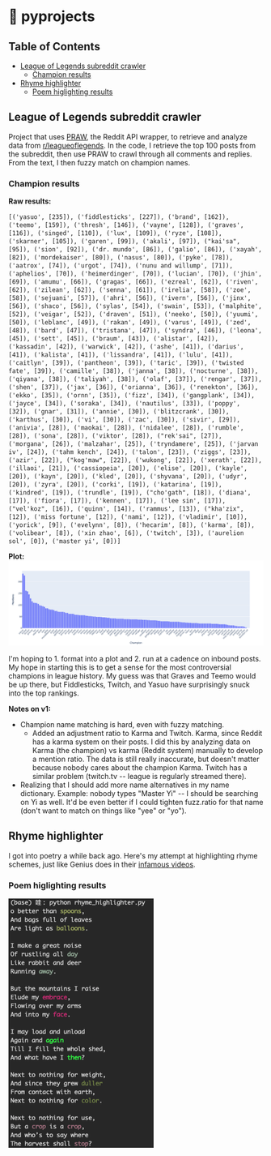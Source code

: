 # :snake: pyprojects

## Table of Contents
- [League of Legends subreddit crawler](#league-of-legends-subreddit-crawler)
  - [Champion results](champion-results)
- [Rhyme highlighter](#rhyme-highlighter)
  - [Poem higlighting results](poem-higlighting-results)

## League of Legends subreddit crawler

Project that uses [PRAW](https://praw.readthedocs.io/en/latest/), the Reddit API wrapper, to retrieve and analyze data from [r/leagueoflegends](https://www.reddit.com/r/leagueoflegends/). In the code, I retrieve the top 100 posts from the subreddit, then use PRAW to crawl through all comments and replies. From the text, I then fuzzy match on champion names.

### Champion results

**Raw results:**
```
[('yasuo', [235]), ('fiddlesticks', [227]), ('brand', [162]), ('teemo', [159]), ('thresh', [146]), ('vayne', [128]), ('graves', [116]), ('singed', [110]), ('lux', [109]), ('ryze', [108]), ('skarner', [105]), ('garen', [99]), ('akali', [97]), ("kai'sa", [95]), ('sion', [92]), ('dr. mundo', [86]), ('galio', [86]), ('xayah', [82]), ('mordekaiser', [80]), ('nasus', [80]), ('pyke', [78]), ('aatrox', [74]), ('urgot', [74]), ('nunu and willump', [71]), ('aphelios', [70]), ('heimerdinger', [70]), ('lucian', [70]), ('jhin', [69]), ('amumu', [66]), ('gragas', [66]), ('ezreal', [62]), ('riven', [62]), ('zilean', [62]), ('senna', [61]), ('irelia', [58]), ('zoe', [58]), ('sejuani', [57]), ('ahri', [56]), ('ivern', [56]), ('jinx', [56]), ('shaco', [56]), ('sylas', [54]), ('swain', [53]), ('malphite', [52]), ('veigar', [52]), ('draven', [51]), ('neeko', [50]), ('yuumi', [50]), ('leblanc', [49]), ('rakan', [49]), ('varus', [49]), ('zed', [48]), ('bard', [47]), ('tristana', [47]), ('syndra', [46]), ('leona', [45]), ('sett', [45]), ('braum', [43]), ('alistar', [42]), ('kassadin', [42]), ('warwick', [42]), ('ashe', [41]), ('darius', [41]), ('kalista', [41]), ('lissandra', [41]), ('lulu', [41]), ('caitlyn', [39]), ('pantheon', [39]), ('taric', [39]), ('twisted fate', [39]), ('camille', [38]), ('janna', [38]), ('nocturne', [38]), ('qiyana', [38]), ('taliyah', [38]), ('olaf', [37]), ('rengar', [37]), ('shen', [37]), ('jax', [36]), ('orianna', [36]), ('renekton', [36]), ('ekko', [35]), ('ornn', [35]), ('fizz', [34]), ('gangplank', [34]), ('jayce', [34]), ('soraka', [34]), ('nautilus', [33]), ('poppy', [32]), ('gnar', [31]), ('annie', [30]), ('blitzcrank', [30]), ('karthus', [30]), ('vi', [30]), ('zac', [30]), ('sivir', [29]), ('anivia', [28]), ('maokai', [28]), ('nidalee', [28]), ('rumble', [28]), ('sona', [28]), ('viktor', [28]), ("rek'sai", [27]), ('morgana', [26]), ('malzahar', [25]), ('tryndamere', [25]), ('jarvan iv', [24]), ('tahm kench', [24]), ('talon', [23]), ('ziggs', [23]), ('azir', [22]), ("kog'maw", [22]), ('wukong', [22]), ('xerath', [22]), ('illaoi', [21]), ('cassiopeia', [20]), ('elise', [20]), ('kayle', [20]), ('kayn', [20]), ('kled', [20]), ('shyvana', [20]), ('udyr', [20]), ('zyra', [20]), ('corki', [19]), ('katarina', [19]), ('kindred', [19]), ('trundle', [19]), ("cho'gath", [18]), ('diana', [17]), ('fiora', [17]), ('kennen', [17]), ('lee sin', [17]), ("vel'koz", [16]), ('quinn', [14]), ('rammus', [13]), ("kha'zix", [12]), ('miss fortune', [12]), ('nami', [12]), ('vladimir', [10]), ('yorick', [9]), ('evelynn', [8]), ('hecarim', [8]), ('karma', [8]), ('volibear', [8]), ('xin zhao', [6]), ('twitch', [3]), ('aurelion sol', [0]), ('master yi', [0])]
```
**Plot:**
![Plotted_champion_mentions](https://github.com/svvchen/pyprojects/blob/master/reddit_api_league/popularity_contest.png)

I'm hoping to 1. format into a plot and 2. run at a cadence on inbound posts. My hope in starting this is to get a sense for the most controversial champions in league history. My guess was that Graves and Teemo would be up there, but Fiddlesticks, Twitch, and Yasuo have surprisingly snuck into the top rankings.

**Notes on v1:**

* Champion name matching is hard, even with fuzzy matching.
  * Added an adjustment ratio to Karma and Twitch. Karma, since Reddit has a karma system on their posts. I did this by analyzing data on Karma (the champion) vs karma (Reddit system) manually to develop a mention ratio. The data is still really inaccurate, but doesn't matter because nobody cares about the champion Karma. Twitch has a similar problem (twitch.tv -- league is regularly streamed there).
* Realizing that I should add more name alternatives in my name dictionary. Example: nobody types "Master Yi" -- I should be searching on Yi as well. It'd be even better if I could tighten fuzz.ratio for that name (don't want to match on things like "yee" or "yo").

## Rhyme highlighter

I got into poetry a while back ago. Here's my attempt at highlighting rhyme schemes, just like Genius does in their [infamous videos](https://www.youtube.com/watch?v=UlCr1Or0He8).

### Poem higlighting results
![Highlighted words](https://github.com/svvchen/pyprojects/blob/master/rhyme_scheme_highlighter/Screen%20Shot%202020-05-03%20at%209.20.33%20AM.png)
